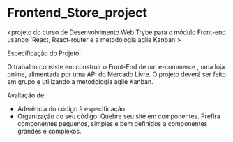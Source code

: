 # Frontend_Store_project

<projeto do curso de Desenvolvimento Web Trybe para o módulo Front-end usando 'React, React-router e a metodologia agile Kanban'>

Especificação do Projeto:

O trabalho consiste em construir o Front-End de um e-commerce , uma loja online, alimentada por uma API do Mercado Livre. O projeto deverá ser feito em grupo e utilizando a metodologia agile Kanban.

Avaliação de:

- Aderência do código à especificação.
- Organização do seu código. Quebre seu site em componentes. Prefira componentes pequenos, simples e bem definidos a componentes grandes e complexos.
